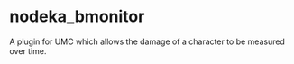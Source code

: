 nodeka_bmonitor
===============

A plugin for UMC which allows the damage of a character to be measured over time.
